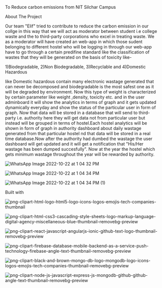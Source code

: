 To Reduce carbon emissions from NIT Silchar Campus

About The Project

Our team "Elif" tried to contribute to reduce the carbon emission in our collge in this way that we will act as moderator between 
student i.e college waste and the to third-party corporations who excel in treating waste. We as a moderator will have created an
web-app in which those sudent belonging to different hostel who will be logging in through our web-app have to go through a certain
predifine standard like the classification of wastes that they will be generated on the basis of toxicity like-

1)Biodegradable,
2)Non Biodegradable,
3)Recyclable and
4)Domestic Hazardous

like Domestic hazardous contain many electronic wastage generated that can never be decomposed and biodegradable is the most safest one
as it will be degraded by environment. Now this type of weight is characterized by certain parameter like weight ,density, toxicity etc. and
in the user adminboard it will show the analytics in terms of graph and it gets updated dynamically everyday and show the status of the 
particular user in form of graph. Now that data will be stored in a database that will send to third-party i.e. authority here they will get
data not from particular user but instead will be grouped in terms of hostel.Each hostel analytics will be shown in form of graph in authority
dashboard about daily wastage generated from that particular hostel nd that data will be stored in a real time database.Now after the authority had
dumbed the wastage the user dashboard will get updated and it will get a notification that "His/Her wastage has been dumped succesfully". Now at the 
year the hostel which gets minimum wastage throughout the year will be rewarded by authority.

![WhatsApp Image 2022-10-22 at 1 04 32 PM](https://user-images.githubusercontent.com/97694136/197332039-789d7d5d-1e0d-4ad0-a9f1-ccc2e6fada58.jpeg)


![WhatsApp Image 2022-10-22 at 1 04 34 PM](https://user-images.githubusercontent.com/97694136/197332048-97657f43-bc02-4699-9ec5-1ae256ab166c.jpeg)

![WhatsApp Image 2022-10-22 at 1 04 34 PM (1)](https://user-images.githubusercontent.com/97694136/197332053-7f41ecea-5781-45f8-bbea-8973303b4997.jpeg)


Built with

![png-clipart-html-logo-html5-logo-icons-logos-emojis-tech-companies-thumbnail](https://user-images.githubusercontent.com/97694136/197332929-6487afaa-6743-4b0f-ae51-7015d1cddf28.png)


![png-clipart-html-css3-cascading-style-sheets-logo-markup-language-digital-agency-miscellaneous-blue-thumbnail-removebg-preview](https://user-images.githubusercontent.com/97694136/197332883-c0ff9571-3560-4a90-a138-7492a15a7f7a.png)



![png-clipart-react-javascript-angularjs-ionic-github-text-logo-thumbnail-removebg-preview](https://user-images.githubusercontent.com/97694136/197332916-31eb7069-3b62-4f02-a47d-d94ec136b0df.png)



![png-clipart-firebase-database-mobile-backend-as-a-service-push-technology-firebase-angle-text-thumbnail-removebg-preview](https://user-images.githubusercontent.com/97694136/197332942-09e162c6-391a-4b58-8a59-6ae149b4b271.png)


![png-clipart-black-and-brown-mongo-db-logo-mongodb-logo-icons-logos-emojis-tech-companies-thumbnail-removebg-preview](https://user-images.githubusercontent.com/97694136/197332992-19c37662-1124-4117-b7ba-ad66810841aa.png)

![png-clipart-node-js-javascript-express-js-mongodb-github-github-angle-text-thumbnail-removebg-preview](https://user-images.githubusercontent.com/97694136/197332994-bc94e301-d64e-4b87-aece-bb73f21989e8.png)


